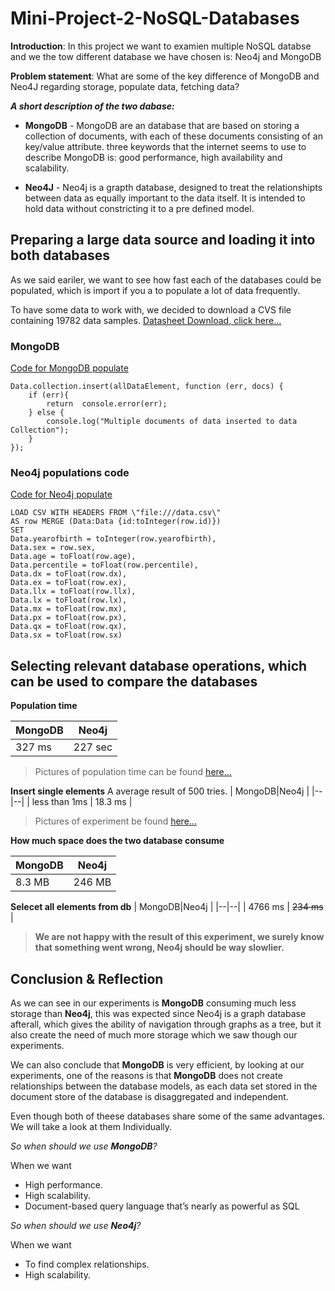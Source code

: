 # Mini-Project-2-NoSQL-Databases
  
**Introduction**: In this project we want to examien multiple NoSQL databse and we the tow different database we have chosen is: Neo4j and MongoDB

**Problem statement**: What are some of the key difference of MongoDB and Neo4J regarding storage, populate data, fetching data?

***A short description of the two dabase:***

-  **MongoDB** - MongoDB are an database that are based on storing a collection of documents, with each of these documents consisting of an key/value attribute. three keywords that the internet seems to use to describe MongoDB is: good performance, high availability and scalability.

-  **Neo4J** - Neo4j is a grapth database, designed to treat the relationshipts between data as equally important to the data itself. It is intended to hold data without constricting it to a pre defined model.

## Preparing a large data source and loading it into both databases

As we said eariler, we want to see how fast each of the databases could be populated, which is import if you a to populate a lot of data frequently.

To have some data to work with, we decided to download a CVS file containing 19782 data samples. [Datasheet Download, click here...](https://www.stats.govt.nz/assets/Uploads/New-Zealand-cohort-life-tables/New-Zealand-cohort-life-tables-March-2020-update/Download-data/complete-cohort-life-tables-1876-2018.csv)

### MongoDB
[Code for MongoDB populate](https://github.com/DunkRing/Mini-Project-2-NoSQL-Databases/blob/master/MongoDB/populateMongoDB.js)
```
Data.collection.insert(allDataElement, function (err, docs) {
	if (err){
		return  console.error(err);
	} else {
		console.log("Multiple documents of data inserted to data Collection");
	}
});
```

### Neo4j populations code
[Code for Neo4j populate](https://github.com/DunkRing/Mini-Project-2-NoSQL-Databases/blob/master/Neo4j/populateNeo4j.js)

```
LOAD CSV WITH HEADERS FROM \"file:///data.csv\"
AS row MERGE (Data:Data {id:toInteger(row.id)})
SET
Data.yearofbirth = toInteger(row.yearofbirth),
Data.sex = row.sex,
Data.age = toFloat(row.age),
Data.percentile = toFloat(row.percentile),
Data.dx = toFloat(row.dx),
Data.ex = toFloat(row.ex),
Data.llx = toFloat(row.llx),
Data.lx = toFloat(row.lx),
Data.mx = toFloat(row.mx),
Data.px = toFloat(row.px),
Data.qx = toFloat(row.qx),
Data.sx = toFloat(row.sx)
```

## Selecting relevant database operations, which can be used to compare the databases

**Population time**

|MongoDB|Neo4j  |
|--|--|
| 327 ms | 227 sec |

> Pictures of population time can be found [here...](https://github.com/DunkRing/Mini-Project-2-NoSQL-Databases/tree/master/img)
  
**Insert single elements**
A average result of 500 tries. 
| MongoDB|Neo4j   |
|--|--|
| less than 1ms | 18.3 ms |

> Pictures of experiment be found [here...](https://github.com/DunkRing/Mini-Project-2-NoSQL-Databases/tree/master/img)
  
**How much space does the two database consume**

| MongoDB|Neo4j   |
|--|--|
| 8.3 MB | 246 MB |

**Selecet all elements from db**
| MongoDB|Neo4j   |
|--|--|
| 4766 ms | ~~234 ms~~ |

> **We are not happy with the result of this experiment, we surely know that something went wrong, Neo4j should be way slowlier.** 

## Conclusion & Reflection
As we can see in our experiments is **MongoDB** consuming much less storage than **Neo4j**, this was expected since Neo4j is a graph database afterall, which gives the ability of navigation through graphs as a tree, but it also create the need of much more storage which we saw though our experiments.

We can also conclude that **MongoDB** is very efficient, by looking at our experiments, one of the reasons is that **MongoDB** does not create relationships between the database models, as each data set stored in the document store of the database is disaggregated and independent.

Even though both of theese databases share some of the same advantages. We will take a look at them Individually.

*So when should we use **MongoDB**?*

When we want 

 - High performance.
 - High scalability.
 - Document-based query language that’s nearly as powerful as SQL

*So when should we use **Neo4j**?*

When we want
 - To find complex relationships.
 - High scalability.

